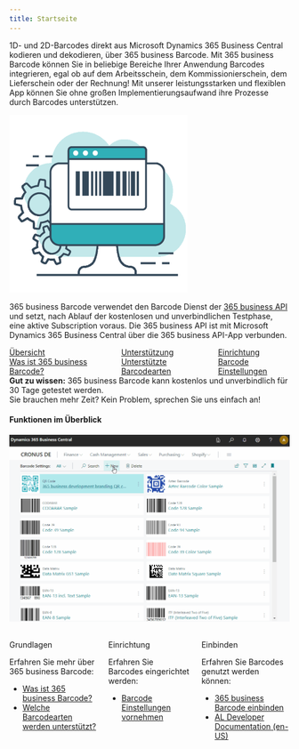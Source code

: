 ```yaml
---
title: Startseite
---
```


1D- und 2D-Barcodes direkt aus Microsoft Dynamics 365 Business Central kodieren und dekodieren, über 365 business Barcode. Mit 365 business Barcode können Sie in beliebige Bereiche Ihrer Anwendung Barcodes integrieren, egal ob auf dem Arbeitsschein, dem Kommissionierschein, dem Lieferschein oder der Rechnung! Mit unserer leistungsstarken und flexiblen App können Sie ohne großen Implementierungsaufwand ihre Prozesse durch Barcodes unterstützen.

![365 business Barcode](/assets/images/365-business-barcode/c2d1994e3928121cbe3688812536565148167627fcfc18fd6fa635219e78eb4f.png)  

365 business Barcode verwendet den Barcode Dienst der [365 business API](../365-business-api/) und setzt, nach Ablauf der kostenlosen und unverbindlichen Testphase, eine aktive Subscription voraus. Die 365 business API ist mit Microsoft Dynamics 365 Business Central über die 365 business API-App verbunden.

<div class="columns">
   <div>
       <a href="barcode-whatis.md">
           <div>
               <div><i class="fa-duotone fa-thin fa-map" style="--fa-secondary-color: #00b7c3"></i></div>
               <div>&Uuml;bersicht</div>
               <div>Was ist 365 business Barcode?</div>
           </div>
       </a>
   </div>
   <div>
       <a href="supported-barcodes.md">
           <div>
               <div><i class="fa-duotone fa-thin fa-qrcode" style="--fa-secondary-color: #00b7c3"></i></div>
               <div>Unterst&uuml;tzung</div>
               <div>Unterstützte Barcodearten</div>
           </div>
       </a>
   </div>
   <div>
       <a href="barcode-settings.md">
           <div>
               <div><i class="fa-duotone fa-thin fa-book-open-cover" style="--fa-secondary-color: #00b7c3"></i></div>
               <div>Einrichtung</div>
               <div>Barcode Einstellungen</div>
           </div>
       </a>
   </div>
</div>

<div class="alert alert-notice">
    <i class="fa-light fa-hand-point-up fa-lg" style="--fa-secondary-color: #00b7c3; --fa-primary-color: #111111;"></i> <strong>Gut zu wissen:</strong> 365 business Barcode kann kostenlos und unverbindlich für 30 Tage getestet werden.<br>Sie brauchen mehr Zeit? Kein Problem, sprechen Sie uns einfach an!
</div>

#### Funktionen im Überblick

![Barcode Einstellungen](/assets/images/365-business-barcode/barcode-settings.en-US.gif)

<div class="columns" style="margin-top: 30px;">
    <div>
        <span class="columns-title">Grundlagen</span>
        <p>
            Erfahren Sie mehr über 365 business Barcode:
            <ul class="fa-ul">
                <li><span class="fa-li"><i class="fa-duotone fa-thin fa-pen-ruler" fa-lg" style="--fa-secondary-color: #00b7c3"></i></span><a href="barcode-whatis.md">Was ist 365 business Barcode?</a></li>
                <li><span class="fa-li"><i class="fa-duotone fa-thin fa-qrcode" fa-lg" style="--fa-secondary-color: #00b7c3"></i></span><a href="supported-barcodes.md">Welche Barcodearten werden unterstützt?</a></li>
            </ul>
        </p>
    </div>
    <div>
         <span class="columns-title">Einrichtung</span>
             <p>
                Erfahren Sie Barcodes eingerichtet werden:
                <ul class="fa-ul">
                    <li><span class="fa-li"><i class="fa-duotone fa-thin fa-sliders" fa-lg" style="--fa-secondary-color: #00b7c3"></i></span><a href="barcode-settings.md">Barcode Einstellungen vornehmen</a></li>
                </ul>
            </p>
    </div>
    <div>
         <span class="columns-title">Einbinden</span>
             <p>
                Erfahren Sie Barcodes genutzt werden können:
                <ul class="fa-ul">
                    <li><span class="fa-li"><i class="fa-duotone fa-thin fa-display-code" fa-lg" style="--fa-secondary-color: #00b7c3"></i></span><a href="barcode-howto.md">365 business Barcode einbinden</a></li>
                    <li><span class="fa-li"><i class="fa-duotone fa-thin fa-code" fa-lg" style="--fa-secondary-color: #00b7c3"></i></span><a href="../../al-developer/al-developer.md">AL Developer Documentation (en-US)</a></li>
                </ul>
            </p>
    </div>
</div>